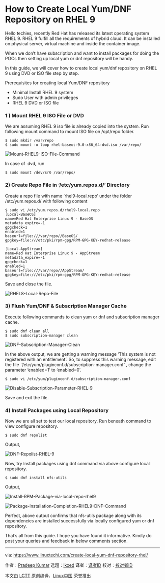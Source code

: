 [#]: subject: "How to Create Local Yum/DNF Repository on RHEL 9"
[#]: via: "https://www.linuxtechi.com/create-local-yum-dnf-repository-rhel/"
[#]: author: "Pradeep Kumar https://www.linuxtechi.com/author/pradeep/"
[#]: collector: "lkxed"
[#]: translator: " "
[#]: reviewer: " "
[#]: publisher: " "
[#]: url: " "

How to Create Local Yum/DNF Repository on RHEL 9
======
Hello techies, recently Red Hat has released its latest operating system RHEL 9. RHEL 9 fulfill all the requirements of hybrid cloud. It can be installed on physical server, virtual machine and inside the container image.

When we don’t have subscription and want to install packages for doing the POCs then setting up local yum or dnf repository will be handy.

In this guide, we will cover how to create local yum/dnf repository on RHEL 9 using DVD or ISO file step by step.

Prerequisites for creating local Yum/DNF repository

* Minimal Install RHEL 9 system
* Sudo User with admin privileges
* RHEL 9 DVD or ISO file

### 1 ) Mount RHEL 9 ISO File or DVD

We are assuming RHEL 9 iso file is already copied into the system. Run following mount command to mount ISO file on /opt/repo folder.

```
$ sudo mkdir /var/repo
$ sudo mount -o loop rhel-baseos-9.0-x86_64-dvd.iso /var/repo/
```

![Mount-RHEL9-ISO-File-Command][1]

In case of  dvd, run

```
$ sudo mount /dev/sr0 /var/repo/
```

### 2) Create Repo File in ‘/etc/yum.repos.d/’ Directory

Create a repo file with name ‘rhel9-local.repo’ under the folder /etc/yum.repos.d/ with following content

```
$ sudo vi /etc/yum.repos.d/rhel9-local.repo
[Local-BaseOS]
name=Red Hat Enterprise Linux 9 - BaseOS
metadata_expire=-1
gpgcheck=1
enabled=1
baseurl=file:///var/repo//BaseOS/
gpgkey=file:///etc/pki/rpm-gpg/RPM-GPG-KEY-redhat-release

[Local-AppStream]
name=Red Hat Enterprise Linux 9 - AppStream
metadata_expire=-1
gpgcheck=1
enabled=1
baseurl=file:///var/repo//AppStream/
gpgkey=file:///etc/pki/rpm-gpg/RPM-GPG-KEY-redhat-release
```

Save and close the file.

![RHEL8-Local-Repo-File][2]

### 3) Flush Yum/DNF & Subscription Manager Cache

Execute following commands to clean yum or dnf and subscription manager cache.

```
$ sudo dnf clean all
$ sudo subscription-manager clean
```

![DNF-Subscription-Manager-Clean][3]

In the above output, we are getting a warning message ‘This system is not registered with an entitlement’. So, to suppress this warning message, edit the file  ‘/etc/yum/pluginconf.d/subscription-manager.conf’ , change the parameter ‘enabled=1’ to ‘enabled=0’.

```
$ sudo vi /etc/yum/pluginconf.d/subscription-manager.conf
```

![Disable-Subscription-Parameter-RHEL-9][4]

Save and exit the file.

### 4) Install Packages using Local Repository

Now we are all set to test our local repository. Run beneath command to view configure repository.

```
$ sudo dnf repolist
```

Output,

![DNF-Repolist-RHEL-9][5]

Now, try Install packages using dnf command via above configure local repository.

```
$ sudo dnf install nfs-utils
```

Output,

![Install-RPM-Package-via-local-repo-rhel9][6]

![Package-Installation-Completion-RHEL9-DNF-Command][7]

Perfect, above output confirms that nfs-utils package along with its dependencies are installed successfully via locally configured yum or dnf repository.

That’s all from this guide. I hope you have found it informative. Kindly do post your queries and feedback in below comments section.

--------------------------------------------------------------------------------

via: https://www.linuxtechi.com/create-local-yum-dnf-repository-rhel/

作者：[Pradeep Kumar][a]
选题：[lkxed][b]
译者：[译者ID](https://github.com/译者ID)
校对：[校对者ID](https://github.com/校对者ID)

本文由 [LCTT](https://github.com/LCTT/TranslateProject) 原创编译，[Linux中国](https://linux.cn/) 荣誉推出

[a]: https://www.linuxtechi.com/author/pradeep/
[b]: https://github.com/lkxed
[1]: https://www.linuxtechi.com/wp-content/uploads/2022/06/Mount-RHEL9-ISO-File-Command.png
[2]: https://www.linuxtechi.com/wp-content/uploads/2022/06/RHEL8-Local-Repo-File.png
[3]: https://www.linuxtechi.com/wp-content/uploads/2022/06/DNF-Subscription-Manager-Clean.png
[4]: https://www.linuxtechi.com/wp-content/uploads/2022/06/Disable-Subscription-Parameter-RHEL-9.png
[5]: https://www.linuxtechi.com/wp-content/uploads/2022/06/DNF-Repolist-RHEL-9.png
[6]: https://www.linuxtechi.com/wp-content/uploads/2022/06/Install-RPM-Package-via-local-repo-rhel9.png
[7]: https://www.linuxtechi.com/wp-content/uploads/2022/06/Package-Installation-Completion-RHEL9-DNF-Command.png
